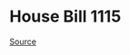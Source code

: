 # House Bill 1115

[Source](http://lawfilesext.leg.wa.gov/biennium/2023-24/Pdf/Bills/House%20Bills/1115.pdf)